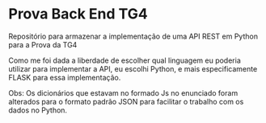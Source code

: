 # Prova Back End TG4
Repositório para armazenar a implementação de uma API REST em Python para a Prova da TG4

Como me foi dada a liberdade de escolher qual linguagem eu poderia utilizar para implementar a API, eu escolhi Python, e mais especificamente FLASK para essa implementação.

</b> Obs: Os dicionários que estavam no formado Js no enunciado foram alterados para o formato padrão JSON para facilitar o trabalho com os dados no Python. </b>
